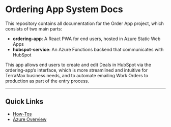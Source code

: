 # Ordering App System Docs


<!-- To regenerate the Markdown version of this file, enter in the terminal:
    quarto render index.qmd 
-->

This repository contains all documentation for the Order App project,
which consists of two main parts:

- **ordering-app**: A React PWA for end users, hosted in Azure Static
  Web Apps
- **hubspot-service**: An Azure Functions backend that communicates with
  HubSpot

This app allows end users to create and edit Deals in HubSpot via the
ordering-app’s interface, which is more streamlined and intuitive for
TerraMax business needs, and to automate emailing Work Orders to
production as part of the entry process.

------------------------------------------------------------------------

## Quick Links

- [How-Tos](docs/how-to/how-to-contents.md)
- [Azure Overview](docs/azure/azure-overview.qmd)
